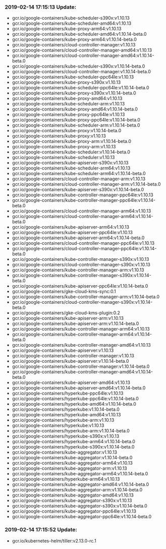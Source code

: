 ### 2019-02-14 17:15:13 Update:

- gcr.io/google-containers/kube-scheduler-s390x:v1.10.13
- gcr.io/google-containers/kube-scheduler-amd64:v1.10.13
- gcr.io/google-containers/kube-proxy-arm64:v1.10.13
- gcr.io/google-containers/kube-scheduler-amd64:v1.10.14-beta.0
- gcr.io/google-containers/kube-proxy-arm64:v1.10.14-beta.0
- gcr.io/google-containers/cloud-controller-manager:v1.10.13
- gcr.io/google-containers/cloud-controller-manager-amd64:v1.10.13
- gcr.io/google-containers/cloud-controller-manager-amd64:v1.10.14-beta.0
- gcr.io/google-containers/kube-scheduler-s390x:v1.10.14-beta.0
- gcr.io/google-containers/cloud-controller-manager:v1.10.14-beta.0
- gcr.io/google-containers/kube-scheduler-ppc64le:v1.10.13
- gcr.io/google-containers/kube-proxy-s390x:v1.10.13
- gcr.io/google-containers/kube-scheduler-ppc64le:v1.10.14-beta.0
- gcr.io/google-containers/kube-proxy-s390x:v1.10.14-beta.0
- gcr.io/google-containers/kube-proxy-amd64:v1.10.13
- gcr.io/google-containers/kube-scheduler-arm:v1.10.13
- gcr.io/google-containers/kube-proxy-amd64:v1.10.14-beta.0
- gcr.io/google-containers/kube-proxy-ppc64le:v1.10.13
- gcr.io/google-containers/kube-proxy-ppc64le:v1.10.14-beta.0
- gcr.io/google-containers/kube-scheduler-arm:v1.10.14-beta.0
- gcr.io/google-containers/kube-proxy:v1.10.14-beta.0
- gcr.io/google-containers/kube-proxy:v1.10.13
- gcr.io/google-containers/kube-proxy-arm:v1.10.14-beta.0
- gcr.io/google-containers/kube-proxy-arm:v1.10.13
- gcr.io/google-containers/kube-scheduler:v1.10.14-beta.0
- gcr.io/google-containers/kube-scheduler:v1.10.13
- gcr.io/google-containers/kube-apiserver-s390x:v1.10.13
- gcr.io/google-containers/kube-scheduler-arm64:v1.10.13
- gcr.io/google-containers/kube-scheduler-arm64:v1.10.14-beta.0
- gcr.io/google-containers/cloud-controller-manager-arm:v1.10.13
- gcr.io/google-containers/cloud-controller-manager-arm:v1.10.14-beta.0
- gcr.io/google-containers/kube-apiserver-s390x:v1.10.14-beta.0
- gcr.io/google-containers/kube-controller-manager-ppc64le:v1.10.13
- gcr.io/google-containers/kube-controller-manager-ppc64le:v1.10.14-beta.0
- gcr.io/google-containers/cloud-controller-manager-arm64:v1.10.13
- gcr.io/google-containers/cloud-controller-manager-arm64:v1.10.14-beta.0
- gcr.io/google-containers/kube-apiserver-arm64:v1.10.13
- gcr.io/google-containers/kube-apiserver-ppc64le:v1.10.13
- gcr.io/google-containers/kube-apiserver-arm64:v1.10.14-beta.0
- gcr.io/google-containers/cloud-controller-manager-ppc64le:v1.10.13
- gcr.io/google-containers/cloud-controller-manager-ppc64le:v1.10.14-beta.0
- gcr.io/google-containers/kube-controller-manager-s390x:v1.10.13
- gcr.io/google-containers/cloud-controller-manager-s390x:v1.10.13
- gcr.io/google-containers/kube-controller-manager-arm:v1.10.13
- gcr.io/google-containers/kube-controller-manager-s390x:v1.10.14-beta.0
- gcr.io/google-containers/kube-apiserver-ppc64le:v1.10.14-beta.0
- gcr.io/google-containers/gke-cloud-kms-sync:0.1
- gcr.io/google-containers/kube-controller-manager-arm:v1.10.14-beta.0
- gcr.io/google-containers/cloud-controller-manager-s390x:v1.10.14-beta.0
- gcr.io/google-containers/gke-cloud-kms-plugin:0.2
- gcr.io/google-containers/kube-apiserver-arm:v1.10.13
- gcr.io/google-containers/kube-apiserver-arm:v1.10.14-beta.0
- gcr.io/google-containers/kube-controller-manager-arm64:v1.10.13
- gcr.io/google-containers/kube-controller-manager-arm64:v1.10.14-beta.0
- gcr.io/google-containers/kube-controller-manager-amd64:v1.10.13
- gcr.io/google-containers/kube-apiserver:v1.10.13
- gcr.io/google-containers/kube-controller-manager:v1.10.13
- gcr.io/google-containers/kube-apiserver:v1.10.14-beta.0
- gcr.io/google-containers/kube-controller-manager:v1.10.14-beta.0
- gcr.io/google-containers/kube-controller-manager-amd64:v1.10.14-beta.0
- gcr.io/google-containers/kube-apiserver-amd64:v1.10.13
- gcr.io/google-containers/kube-apiserver-amd64:v1.10.14-beta.0
- gcr.io/google-containers/hyperkube-ppc64le:v1.10.13
- gcr.io/google-containers/hyperkube-ppc64le:v1.10.14-beta.0
- gcr.io/google-containers/hyperkube-amd64:v1.10.14-beta.0
- gcr.io/google-containers/hyperkube:v1.10.14-beta.0
- gcr.io/google-containers/hyperkube-amd64:v1.10.13
- gcr.io/google-containers/hyperkube-arm:v1.10.13
- gcr.io/google-containers/hyperkube:v1.10.13
- gcr.io/google-containers/hyperkube-arm:v1.10.14-beta.0
- gcr.io/google-containers/hyperkube-s390x:v1.10.13
- gcr.io/google-containers/hyperkube-arm64:v1.10.14-beta.0
- gcr.io/google-containers/hyperkube-s390x:v1.10.14-beta.0
- gcr.io/google-containers/kube-aggregator:v1.10.13
- gcr.io/google-containers/kube-aggregator:v1.10.14-beta.0
- gcr.io/google-containers/kube-aggregator-arm64:v1.10.13
- gcr.io/google-containers/kube-aggregator-arm:v1.10.13
- gcr.io/google-containers/kube-aggregator-arm64:v1.10.14-beta.0
- gcr.io/google-containers/hyperkube-arm64:v1.10.13
- gcr.io/google-containers/kube-aggregator-amd64:v1.10.14-beta.0
- gcr.io/google-containers/kube-aggregator-arm:v1.10.14-beta.0
- gcr.io/google-containers/kube-aggregator-amd64:v1.10.13
- gcr.io/google-containers/kube-aggregator-s390x:v1.10.13
- gcr.io/google-containers/kube-aggregator-s390x:v1.10.14-beta.0
- gcr.io/google-containers/kube-aggregator-ppc64le:v1.10.13
- gcr.io/google-containers/kube-aggregator-ppc64le:v1.10.14-beta.0
### 2019-02-14 17:15:52 Update:

- gcr.io/kubernetes-helm/tiller:v2.13.0-rc.1
